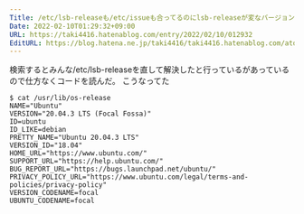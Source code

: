 ```yaml
---
Title: /etc/lsb-releaseも/etc/issueも合ってるのにlsb-releaseが変なバージョン出してきた
Date: 2022-02-10T01:29:32+09:00
URL: https://taki4416.hatenablog.com/entry/2022/02/10/012932
EditURL: https://blog.hatena.ne.jp/taki4416/taki4416.hatenablog.com/atom/entry/13574176438061769091
---
```


検索するとみんな/etc/lsb-releaseを直して解決したと行っているがあっているので仕方なくコードを読んだ。
こうなってた
```
$ cat /usr/lib/os-release
NAME="Ubuntu"
VERSION="20.04.3 LTS (Focal Fossa)"
ID=ubuntu
ID_LIKE=debian
PRETTY_NAME="Ubuntu 20.04.3 LTS"
VERSION_ID="18.04"
HOME_URL="https://www.ubuntu.com/"
SUPPORT_URL="https://help.ubuntu.com/"
BUG_REPORT_URL="https://bugs.launchpad.net/ubuntu/"
PRIVACY_POLICY_URL="https://www.ubuntu.com/legal/terms-and-policies/privacy-policy"
VERSION_CODENAME=focal
UBUNTU_CODENAME=focal
```
